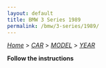 ```yaml
---
layout: default
title: BMW 3 Series 1989
permalink: /bmw/3-series/1989/
---
```

[*Home*](/) > [*CAR*](/car/) > [*MODEL*](/car/model/) > [*YEAR*](/car/model/year/)

**Follow the instructions**